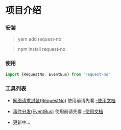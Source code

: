 # 项目介绍

### 安装

> yarn add request-no

> npm install request-no

### 使用
```js
import {RequestNo, EventBus} from 'request-no'

```

### 工具列表

- [网络请求封装(RequestNo)](./src/network/index.d.ts)  使用前请先看 [-使用文档](./decs/network.md)
- [事件分发(EventBus)](./src/event/index.d.ts)  使用前请先看  [-使用文档](./decs/event_bus.md)

- 更新中...

